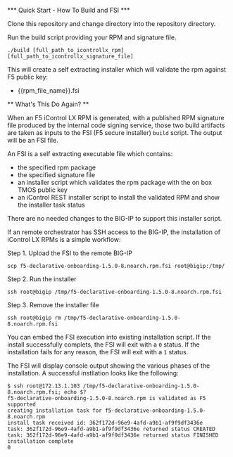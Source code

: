 *** Quick Start - How To Build and FSI ***

Clone this repository and change directory into the repository directory.

Run the build script providing your RPM and signature file.

`./build [full_path_to_icontrollx_rpm] [full_path_to_icontrollx_signature_file]`

This will create a self extracting installer which will validate the rpm against F5 public key:

- {{rpm_file_name}}.fsi

** What's This Do Again? **

When an F5 iControl LX RPM is generated, with a published RPM signature file produced by the internal code signing service, those two build artifacts are taken as inputs to the FSI (F5 secure installer) `build` script. The output will be an FSI file.

An FSI is a self extracting executable file which contains:

- the specified rpm package
- the specified signature file
- an installer script which validates the rpm package with the on box TMOS public key
- an iControl REST installer script to install the validated RPM and show the installer task status

There are no needed changes to the BIG-IP to support this installer script.

If an remote orchestrator has SSH access to the BIG-IP, the installation of iControl LX RPMs is a simple workflow:

Step 1. Upload the FSI to the remote BIG-IP

```scp f5-declarative-onboarding-1.5.0-8.noarch.rpm.fsi root@bigip:/tmp/```

Step 2. Run the installer

```ssh root@bigip /tmp/f5-declarative-onboarding-1.5.0-8.noarch.rpm.fsi```

Step 3. Remove the installer file

```ssh root@bigip rm /tmp/f5-declarative-onboarding-1.5.0-8.noarch.rpm.fsi```

You can embed the FSI execution into existing installation script. If the install successfully complets, the FSI will exit with a `0` status. If the installation fails for any reason, the FSI will exit with a `1` status.

The FSI will display console output showing the various phases of the installation.  A successful instllation looks like the following:

```
$ ssh root@172.13.1.103 /tmp/f5-declarative-onboarding-1.5.0-8.noarch.rpm.fsi; echo $?
f5-declarative-onboarding-1.5.0-8.noarch.rpm is validated as F5 supported
creating installation task for f5-declarative-onboarding-1.5.0-8.noarch.rpm
install task received id: 362f172d-96e9-4afd-a9b1-af9f9df3436e
task: 362f172d-96e9-4afd-a9b1-af9f9df3436e returned status CREATED
task: 362f172d-96e9-4afd-a9b1-af9f9df3436e returned status FINISHED
installation complete
0
```




